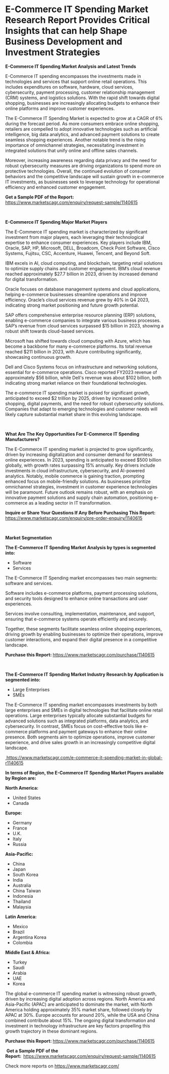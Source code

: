 <p><h1>E-Commerce IT Spending Market Research Report Provides Critical Insights that can help Shape Business Development and Investment Strategies</h1></p><p><strong>E-Commerce IT Spending Market Analysis and Latest Trends</strong></p>
<p><p>E-Commerce IT spending encompasses the investments made in technologies and services that support online retail operations. This includes expenditures on software, hardware, cloud services, cybersecurity, payment processing, customer relationship management (CRM) systems, and logistics solutions. With the rapid shift towards digital shopping, businesses are increasingly allocating budgets to enhance their online platforms and improve customer experiences.</p><p>The E-Commerce IT Spending Market is expected to grow at a CAGR of 6% during the forecast period. As more consumers embrace online shopping, retailers are compelled to adopt innovative technologies such as artificial intelligence, big data analytics, and advanced payment solutions to create seamless shopping experiences. Another notable trend is the rising importance of omnichannel strategies, necessitating investment in integrated solutions that unify online and offline sales channels.</p><p>Moreover, increasing awareness regarding data privacy and the need for robust cybersecurity measures are driving organizations to spend more on protective technologies. Overall, the continued evolution of consumer behaviors and the competitive landscape will sustain growth in e-commerce IT investments, as businesses seek to leverage technology for operational efficiency and enhanced customer engagement.</p></p>
<p><strong>Get a Sample PDF of the Report:&nbsp;</strong> <a href="https://www.marketscagr.com/enquiry/request-sample/1140615?utm_campaign=1920&utm_medium=2&utm_source=Github&utm_content=ia&utm_term=28122024&utm_id=e-commerce-it-spending">https://www.marketscagr.com/enquiry/request-sample/1140615</a></p>
<p>&nbsp;</p>
<p><strong>E-Commerce IT Spending Major Market Players</strong></p>
<p><p>The E-Commerce IT spending market is characterized by significant investment from major players, each leveraging their technological expertise to enhance consumer experiences. Key players include IBM, Oracle, SAP, HP, Microsoft, DELL, Broadcom, Check Point Software, Cisco Systems, Fujitsu, CSC, Accenture, Huawei, Tencent, and Beyond Soft.</p><p>IBM excels in AI, cloud computing, and blockchain, targeting retail solutions to optimize supply chains and customer engagement. IBM’s cloud revenue reached approximately $27.7 billion in 2023, driven by increased demand for digital transformation.</p><p>Oracle focuses on database management systems and cloud applications, helping e-commerce businesses streamline operations and improve efficiency. Oracle’s cloud services revenue grew by 40% in Q4 2023, indicating strong market positioning and future growth potential.</p><p>SAP offers comprehensive enterprise resource planning (ERP) solutions, enabling e-commerce companies to integrate various business processes. SAP’s revenue from cloud services surpassed $15 billion in 2023, showing a robust shift towards cloud-based services.</p><p>Microsoft has shifted towards cloud computing with Azure, which has become a backbone for many e-commerce platforms. Its total revenue reached $211 billion in 2023, with Azure contributing significantly, showcasing continuous growth.</p><p>Dell and Cisco Systems focus on infrastructure and networking solutions, essential for e-commerce operations. Cisco reported FY2023 revenue of approximately $56 billion, while Dell's revenue was about $102 billion, both indicating strong market reliance on their foundational technologies.</p><p>The e-commerce IT spending market is poised for significant growth, anticipated to exceed $2 trillion by 2025, driven by increased online shopping, digital payments, and the need for robust cybersecurity solutions. Companies that adapt to emerging technologies and customer needs will likely capture substantial market share in this evolving landscape.</p></p>
<p>&nbsp;</p>
<p><strong>What Are The Key Opportunities For E-Commerce IT Spending Manufacturers?</strong></p>
<p><p>The E-Commerce IT spending market is projected to grow significantly, driven by increasing digitalization and consumer demand for seamless online experiences. In 2023, spending is anticipated to exceed $500 billion globally, with growth rates surpassing 15% annually. Key drivers include investments in cloud infrastructure, cybersecurity, and AI-powered analytics. Notably, mobile commerce is gaining traction, prompting enhanced focus on mobile-friendly solutions. As businesses prioritize omnichannel strategies, investment in customer experience technologies will be paramount. Future outlook remains robust, with an emphasis on innovative payment solutions and supply chain automation, positioning e-commerce as a leading sector in IT transformation.</p></p>
<p><strong>Inquire or Share Your Questions If Any Before Purchasing This Report:</strong> <a href="https://www.marketscagr.com/enquiry/pre-order-enquiry/1140615?utm_campaign=1920&utm_medium=2&utm_source=Github&utm_content=ia&utm_term=28122024&utm_id=e-commerce-it-spending">https://www.marketscagr.com/enquiry/pre-order-enquiry/1140615</a></p>
<p>&nbsp;</p>
<p><strong>Market Segmentation</strong></p>
<p><strong>The E-Commerce IT Spending Market Analysis by types is segmented into:</strong></p>
<p><ul><li>Software</li><li>Services</li></ul></p>
<p><p>The E-Commerce IT Spending market encompasses two main segments: software and services. </p><p>Software includes e-commerce platforms, payment processing solutions, and security tools designed to enhance online transactions and user experiences. </p><p>Services involve consulting, implementation, maintenance, and support, ensuring that e-commerce systems operate efficiently and securely. </p><p>Together, these segments facilitate seamless online shopping experiences, driving growth by enabling businesses to optimize their operations, improve customer interactions, and expand their digital presence in a competitive landscape.</p></p>
<p><strong>Purchase this Report:&nbsp;</strong><a href="https://www.marketscagr.com/purchase/1140615?utm_campaign=1920&utm_medium=2&utm_source=Github&utm_content=ia&utm_term=28122024&utm_id=e-commerce-it-spending">https://www.marketscagr.com/purchase/1140615</a></p>
<p>&nbsp;</p>
<p><strong>The E-Commerce IT Spending Market Industry Research by Application is segmented into:</strong></p>
<p><ul><li>Large Enterprises</li><li>SMEs</li></ul></p>
<p><p>The E-Commerce IT spending market encompasses investments by both large enterprises and SMEs in digital technologies that facilitate online retail operations. Large enterprises typically allocate substantial budgets for advanced solutions such as integrated platforms, data analytics, and cybersecurity. In contrast, SMEs focus on cost-effective tools like e-commerce platforms and payment gateways to enhance their online presence. Both segments aim to optimize operations, improve customer experience, and drive sales growth in an increasingly competitive digital landscape.</p></p>
<p><a href="https://www.marketscagr.com/e-commerce-it-spending-market-in-global-r1140615?utm_campaign=1920&utm_medium=2&utm_source=Github&utm_content=ia&utm_term=28122024&utm_id=e-commerce-it-spending">&nbsp;https://www.marketscagr.com/e-commerce-it-spending-market-in-global-r1140615</a></p>
<p><strong>In terms of Region, the E-Commerce IT Spending Market Players available by Region are:</strong></p>
<p>
    <p> <strong> North America: </strong>
        <ul>
            <li>United States</li>
            <li>Canada</li>
        </ul>
        </p> 
    <p> <strong> Europe: </strong>
        <ul>
            <li>Germany</li>
            <li>France</li>
            <li>U.K.</li>
            <li>Italy</li>
            <li>Russia</li>
        </ul>
        </p> 
    <p> <strong> Asia-Pacific: </strong>
        <ul>
            <li>China</li>
            <li>Japan</li>
            <li>South Korea</li>
            <li>India</li>
            <li>Australia</li>
            <li>China Taiwan</li>
            <li>Indonesia</li>
            <li>Thailand</li>
            <li>Malaysia</li>
        </ul>
        </p> 
    <p> <strong> Latin America: </strong>
        <ul>
            <li>Mexico</li>
            <li>Brazil</li>
            <li>Argentina Korea</li>
            <li>Colombia</li>
        </ul>
        </p> 
    <p> <strong> Middle East & Africa: </strong>
        <ul>
            <li>Turkey</li>
            <li>Saudi</li>
            <li>Arabia</li>
            <li>UAE</li>
            <li>Korea</li>
        </ul>
    </p>
    </p>
<p><p>The global e-commerce IT spending market is witnessing robust growth, driven by increasing digital adoption across regions. North America and Asia-Pacific (APAC) are anticipated to dominate the market, with North America holding approximately 35% market share, followed closely by APAC at 30%. Europe accounts for around 20%, while the USA and China combined contribute about 15%. The ongoing digital transformation and investment in technology infrastructure are key factors propelling this growth trajectory in these dominant regions.</p></p>
<p><strong>Purchase this Report: </strong><a href="https://www.marketscagr.com/purchase/1140615?utm_campaign=1920&utm_medium=2&utm_source=Github&utm_content=ia&utm_term=28122024&utm_id=e-commerce-it-spending">https://www.marketscagr.com/purchase/1140615</a></p>
<p>&nbsp;<strong>Get a Sample PDF of the Report:&nbsp;&nbsp;</strong><a href="https://www.marketscagr.com/enquiry/request-sample/1140615?utm_campaign=1920&utm_medium=2&utm_source=Github&utm_content=ia&utm_term=28122024&utm_id=e-commerce-it-spending">https://www.marketscagr.com/enquiry/request-sample/1140615</a></p>
<p><strong></strong></p>
<p>Check more reports on <a href="https://www.marketscagr.com/?utm_campaign=1920&utm_medium=2&utm_source=Github&utm_content=ia&utm_term=28122024&utm_id=e-commerce-it-spending">https://www.marketscagr.com/</a></p>